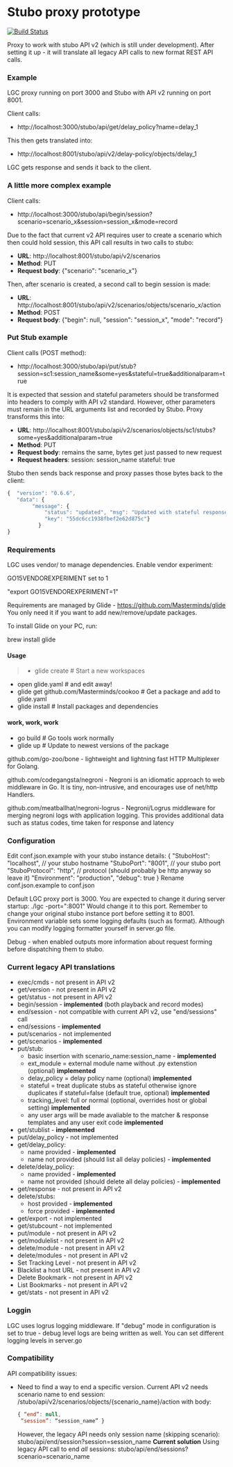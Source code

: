 # Stubo proxy prototype

[![Build Status](https://travis-ci.org/rusenask/lgc.svg?branch=master)](https://travis-ci.org/rusenask/lgc)

Proxy to work with stubo API v2 (which is still under development). After setting
it up - it will translate all legacy API calls to new format REST API calls.

### Example
LGC proxy running on port 3000 and Stubo with API v2 running on port 8001.

Client calls:
 * http://localhost:3000/stubo/api/get/delay_policy?name=delay_1

This then gets translated into:
* http://localhost:8001/stubo/api/v2/delay-policy/objects/delay_1

LGC gets response and sends it back to the client.

### A little more complex example
Client calls:
* http://localhost:3000/stubo/api/begin/session?scenario=scenario_x&session=session_x&mode=record

Due to the fact that current v2 API requires user to create a scenario which then could hold session,
this API call results in two calls to stubo:
* __URL__:           http://localhost:8001/stubo/api/v2/scenarios
* __Method__:        PUT
* __Request body__:  {"scenario": "scenario_x"}

Then, after scenario is created, a second call to begin session is made:
* __URL__:           http://localhost:8001/stubo/api/v2/scenarios/objects/scenario_x/action
* __Method__:        POST
* __Request body__:  {"begin": null, "session": "session_x",  "mode": "record"}

### Put Stub example
Client calls (POST method):
* http://localhost:3000/stubo/api/put/stub?session=sc1:session_name&some=yes&stateful=true&additionalparam=true

It is expected that session and stateful parameters should be transformed into headers to comply with API v2 standard.
However, other parameters must remain in the URL arguments list and recorded by Stubo. Proxy transforms this into:
* __URL__:             http://localhost:8001/stubo/api/v2/scenarios/objects/sc1/stubs?some=yes&additionalparam=true
* __Method__:          PUT
* __Request body__:    remains the same, bytes get just passed to new request
* __Request headers__: session: session_name
                       stateful: true  

Stubo then sends back response and proxy passes those bytes back to the client:
```javascript
{  "version": "0.6.6",
   "data": {
        "message": {
            "status": "updated", "msg": "Updated with stateful response",
            "key": "55dc6cc1938fbef2e62d875c"}
          }
}
```

### Requirements

LGC uses vendor/ to manage dependencies. Enable vendor experiment:

GO15VENDOREXPERIMENT set to 1

"export GO15VENDOREXPERIMENT=1"

Requirements are managed by Glide - https://github.com/Masterminds/glide
You only need it if you want to add new/remove/update packages.

To install Glide on your PC, run:

brew install glide

#### Usage

> * glide create                            # Start a new workspaces
* open glide.yaml                         # and edit away!
* glide get github.com/Masterminds/cookoo # Get a package and add to glide.yaml
* glide install                           # Install packages and dependencies
#### work, work, work
* go build                                # Go tools work normally
* glide up                                # Update to newest versions of the package


github.com/go-zoo/bone - lightweight and lightning fast HTTP Multiplexer for Golang.

github.com/codegangsta/negroni - Negroni is an idiomatic approach to web middleware in Go. It is tiny, non-intrusive, and encourages use of net/http Handlers.

github.com/meatballhat/negroni-logrus - Negroni/Logrus middleware for merging
negroni logs with application logging. This provides additional data such as status codes,
time taken for response and latency

### Configuration

Edit conf.json.example with your stubo instance details:
{
  "StuboHost": "localhost", // your stubo hostname
  "StuboPort": "8001",  // your stubo port
  "StuboProtocol": "http", // protocol (should probably be http anyway so leave it)
  "Environment": "production",
  "debug": true
}
Rename conf.json.example to conf.json

Default LGC proxy port is 3000. You are expected to change it during server startup:
./lgc -port=":8001"
Would change it to this port. Remember to change your original stubo instance port before setting it to 8001.
Environment variable sets some logging defaults (such as format). Although you can
modify logging formatter yourself in server.go file.

Debug - when enabled outputs more information about request forming before dispatching them to stubo.


### Current legacy API translations

* exec/cmds - not present in API v2
* get/version - not present in API v2
* get/status - not present in API v2
* begin/session - __implemented__ (both playback and record modes)
* end/session - not compatible with current API v2, use "end/sessions" call
* end/sessions - __implemented__
* put/scenarios - not implemented
* get/scenarios - __implemented__
* put/stub:
    + basic insertion with scenario_name:session_name - __implemented__
    + ext_module = external module name without .py extenstion (optional) __implemented__
    + delay_policy =  delay policy name (optional) __implemented__
    + stateful = treat duplicate stubs as stateful otherwise ignore duplicates if stateful=false (default true, optional) __implemented__
    + tracking_level: full or normal (optional, overrides host or global setting) __implemented__
    + any user args will be made avaliable to the matcher & response templates and any user exit code __implemented__
* get/stublist - __implemented__
* put/delay_policy - not implemented
* get/delay_policy:
    + name provided - __implemented__
    + name not provided (should list all delay policies) - __implemented__
* delete/delay_policy:
    + name provided - __implemented__
    + name not provided (should delete all delay policies) - __implemented__
* get/response - not present in API v2
* delete/stubs:
    + host provided - __implemented__
    + force provided - __implemented__
* get/export - not implemented
* get/stubcount - not implemented
* put/module - not present in API v2
* get/modulelist - not present in API v2
* delete/module - not present in API v2
* delete/modules - not present in API v2
* Set Tracking Level - not present in API v2
* Blacklist a host URL - not present in API v2
* Delete Bookmark - not present in API v2
* List Bookmarks - not present in API v2
* get/stats - not present in API v2

### Loggin

LGC uses logrus logging middleware. If "debug" mode in configuration is set to true -
debug level logs are being written as well. You can set different logging levels in
server.go


### Compatibility
API compatibility issues:
* Need to find a way to end a specific version. Current API v2 needs scenario name to end session:
  /stubo/api/v2/scenarios/objects/{scenario_name}/action with body:
  ```javascript
  { “end”: null,
   “session”: “session_name” }
  ```
  However, the legacy API needs only session name (skipping scenario):
  stubo/api/end/session?session=session_name
  __Current solution__
  Using legacy API call to end _all_ sessions:
  stubo/api/end/sessions?scenario=scenario_name  
